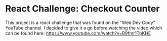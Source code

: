 # React Challenge: Checkout Counter
This project is a react challenge that was found on the "Web Dev Cody" YouTube channel. I decided to give it a go before watching the video which can be found here: https://www.youtube.com/watch?v=B9fmr1TpKHE